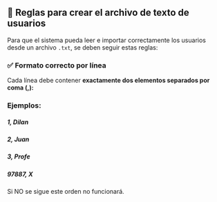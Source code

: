 ## 📄 Reglas para crear el archivo de texto de usuarios

Para que el sistema pueda leer e importar correctamente los usuarios desde un archivo `.txt`, se deben seguir estas reglas:

### ✅ Formato correcto por línea

Cada línea debe contener **exactamente dos elementos separados por coma (,):**

### Ejemplos:
##### 1, Dilan
##### 2, Juan
##### 3, Profe
##### 97887, X

Si NO se sigue este orden no funcionará.
